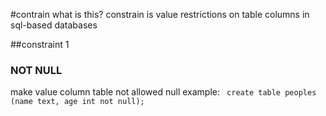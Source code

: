 #contrain
what is this?
constrain is value restrictions on table columns in sql-based databases

##constraint 1
### NOT NULL
make value column table not allowed null
example:
``` create table peoples (name text, age int not null);```

